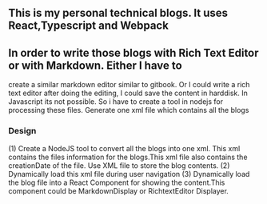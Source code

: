 ## This is my personal technical blogs. It uses React,Typescript and Webpack


## In order to write those blogs with Rich Text Editor or with Markdown. Either I have to

create a similar markdown editor similar to gitbook. Or I could write a rich text editor after doing
the editing, I could save the content in harddisk. In Javascript its not possible. So i have to create a
tool in nodejs for processing these files. Generate one xml file which contains all the blogs 

### Design

(1) Create a NodeJS tool to convert all the blogs into one xml. This xml contains the files information for the blogs.This
    xml file also contains the creationDate of the file. Use XML file to store the blog contents.
(2) Dynamically load this xml file during user navigation
(3) Dynamically load the blog file into a React Component for showing the content.This component could be MarkdownDisplay
    or RichtextEditor Displayer.